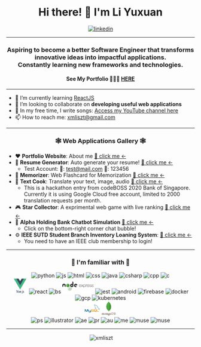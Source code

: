 <h1 align='center'>Hi there! 🙌 I'm Li Yuxuan</h1>
<div align='center'>
<a href='https://www.linkedin.com/in/li-yuxuan/'>
<img src="https://devicon.dev/devicon.git/icons/linkedin/linkedin-original.svg" alt="linkedin" width="20" height="20"/></a>
</div>
<hr/>
<h3 align='center'>Aspiring to become a better Software Engineer that transforms innovative ideas into impactful applications. <br> Constantly learning new frameworks and technologies.</h3>
<h4 align='center'>See My Portfolio 👨🏻‍💻 <a href="https://xmliszt.github.io/">HERE</a></h4>

---

- 🌱 I’m currently learning [ReactJS](https://reactjs.org/)
- 👯 I’m looking to collaborate on **developing useful web applications**
- 🎹 In my free time, I write songs: [Access my YouTube channel here](https://www.youtube.com/channel/UCAAVhCgvUfiamjQWyErtBDA)
- 📫 How to reach me: [xmliszt@gmail.com](mailto:xmliszt@gmail.com)

---

<h3 align='center'>🕸 Web Applications Gallery 🕸</h3>

- ❤️ **Portfolio Website**: About me [🔮 click me <-](https://xmliszt.github.io/)
- 📝 **Resume Generator**: Auto generate your resume! [🔮 click me <-](https://xmliszt.github.io/resume-generator/#/)
  - Test Account: 👤: test@mail.com 🔑: 123456
- 🧠 **Memorizer**: Web Flashcard for Memorization [🔮 click me <-](https://xmliszt.github.io/memorizer/#/)
- 💬 **Text Cook**: Translate your text, image, audio [🔮 click me <-](https://xmliszt.github.io/text-cook/#/)
  - This is a hackathon entry from codeBOSS 2020 Bank of Singapore. Currently it is using Google Cloud free account, limited to 2000 translation requests per month.
- 🎮 **Star Collector**: A exprimental web game with live ranking [🔮 click me <-](https://xmliszt.github.io/the-town/game.html)
- 🏦 **Alpha Holding Bank Chatbot Simulation** [🔮 click me <-](https://alpha-holding.herokuapp.com/)
  - Click on the bottom-right corner chat bubble!
- ⚙️ **IEEE SUTD Student Branch Inventory Loaning System**: [🔮 click me <-](https://ieeesutdweb.herokuapp.com/)
  - You need to have an IEEE club membership to login!

---

<h3 align='center'>📱 I'm familiar with 📱</h3>

<div align='center'>
<img src="https://www.flaticon.com/svg/vstatic/svg/1822/1822899.svg?token=exp=1610611583~hmac=a689303333ad3eee1f914693990187a6" alt="python" width="40" height="40"/>
<img src="https://www.flaticon.com/svg/vstatic/svg/919/919828.svg?token=exp=1610611633~hmac=9c364db1efd21b4b47e3cb3ff35e6f7b" alt="js" width="40" height="40"/> 
<img src="https://www.flaticon.com/svg/vstatic/svg/919/919827.svg?token=exp=1610611655~hmac=9768f3a184d78a769e3de46d5440c08d" alt="html" width="40" height="40"/>
<img src="https://www.flaticon.com/svg/vstatic/svg/919/919826.svg?token=exp=1610611670~hmac=9fbf3c3dbad32fc716474b38261ab3c5" alt="css" width="40" height="40"/>
<img src="https://www.flaticon.com/svg/vstatic/svg/226/226777.svg?token=exp=1610611716~hmac=c1a1ac60be2ff322817f53fefaef333e" alt="java" width="40" height="40"/> 
<img src="https://www.flaticon.com/svg/vstatic/svg/423/423068.svg?token=exp=1610611741~hmac=f895a42b48b30535f068f59e151e5a11" alt="csharp" width="40" height="40"/> 
<img src="https://www.flaticon.com/svg/vstatic/svg/1922/1922643.svg?token=exp=1610611771~hmac=12a4abd20d8d0a754276da5fa06e1a76" alt="cpp" width="40" height="40"/> 
<img src="https://www.flaticon.com/svg/vstatic/svg/3600/3600912.svg?token=exp=1610611771~hmac=f6331c4a6f2d7ac2e115db3302031e15" alt="c" width="40" height="40"/> 
</div>

<div align='center'>
<img src="https://raw.githubusercontent.com/devicons/devicon/master/icons/vuejs/vuejs-original-wordmark.svg" alt="vue" width="40" height="40"/>
<img src="https://www.flaticon.com/svg/vstatic/svg/3334/3334886.svg?token=exp=1610611818~hmac=ed5b32704a3245928670bd559a744c14" alt="react" width="40" height="40"/> 
<img src="https://www.flaticon.com/svg/vstatic/svg/1348/1348052.svg?token=exp=1610611843~hmac=c9ac060cd3b18a4a5003e28353b2a890" alt="bs" width="40" height="40"/>
<img src="https://raw.githubusercontent.com/devicons/devicon/master/icons/nodejs/nodejs-original-wordmark.svg" alt="node" width="40" height="40"/>
<img src="https://raw.githubusercontent.com/devicons/devicon/master/icons/express/express-original-wordmark.svg" alt="express" width="40" height="40"/> 
<img src="https://www.flaticon.com/svg/vstatic/svg/1514/1514206.svg?token=exp=1610611999~hmac=e64916b44c0d00f2545658b8c515e58d" alt="jest" width="40" height="40"/> 
<img src="https://www.flaticon.com/svg/vstatic/svg/518/518705.svg?token=exp=1610612026~hmac=b14ba08e4803041641acbc9d1b199e13" alt="android" width="40" height="40"/> 
<img src="https://www.gstatic.com/devrel-devsite/prod/v45f61267e22826169cf5d5f452882f7812c8cfb5f8b103a48c0d88727908b295/firebase/images/lockup.png" alt="firebase" width="40" height="40"/> 
<img src="https://www.flaticon.com/svg/vstatic/svg/919/919853.svg?token=exp=1610612077~hmac=3c360607835448c18afb39242b5ae602" alt="docker" width="40" height="40"/> 
<img src="https://external-content.duckduckgo.com/iu/?u=https%3A%2F%2Fwww.freecodecamp.org%2Fnews%2Fcontent%2Fimages%2F2020%2F10%2Fgcp.png&f=1&nofb=1" alt="gcp" width="60" height="40"/> 
<img src="https://external-content.duckduckgo.com/iu/?u=http%3A%2F%2Fwww.cbronline.com%2Fwp-content%2Fuploads%2F2017%2F05%2Fkubernetes-logo-e1493896901532.png&f=1&nofb=1" alt="kubernetes" width="50" height="40"/> 
</div>

<div align='center'>
<img src="https://raw.githubusercontent.com/devicons/devicon/master/icons/mysql/mysql-original-wordmark.svg" alt="mysql" width="40" height="40"/> 
<img src="https://raw.githubusercontent.com/devicons/devicon/master/icons/mongodb/mongodb-original-wordmark.svg" alt="mongo" width="40" height="40"/>
</div>

<div align='center'>
<img src="https://www.flaticon.com/svg/static/icons/svg/726/726104.svg" alt="ps" width="40" height="40"/> 
<img src="https://www.flaticon.com/svg/static/icons/svg/726/726114.svg" alt="illustrator" width="40" height="40"/>
<img src="https://www.flaticon.com/svg/static/icons/svg/726/726134.svg" alt="ae" width="40" height="40"/>
<img src="https://www.flaticon.com/svg/static/icons/svg/726/726105.svg" alt="pr" width="40" height="40"/>
<img src="https://www.flaticon.com/svg/static/icons/svg/726/726115.svg" alt="au" width="40" height="40"/>
<img src="https://www.flaticon.com/svg/static/icons/svg/726/726146.svg" alt="me" width="40" height="40"/>
<img src="https://www.flaticon.com/svg/static/icons/svg/726/726145.svg" alt="muse" width="40" height="40"/>
<img src="https://www.flaticon.com/svg/static/icons/svg/726/726110.svg" alt="muse" width="40" height="40"/>
</div>

---
<p align="middle">&nbsp;<img align="center" src="https://github-readme-stats.vercel.app/api?username=xmliszt&show_icons=true" alt="xmliszt" /></p>
